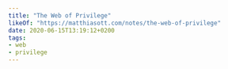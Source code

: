 ```yaml
---
title: "The Web of Privilege"
likeOf: "https://matthiasott.com/notes/the-web-of-privilege"
date: 2020-06-15T13:19:12+0200
tags:
- web
- privilege
---
```

